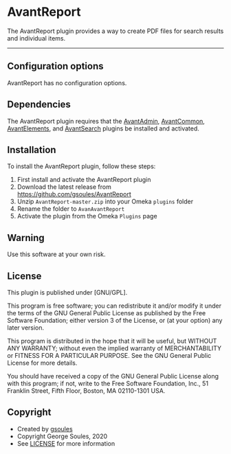 # AvantReport

The AvantReport plugin provides a way to create PDF files for search results and individual items.

---

## Configuration options

AvantReport has no configuration options.

## Dependencies
The AvantReport plugin requires that the [AvantAdmin], [AvantCommon], [AvantElements], and [AvantSearch]
plugins be installed and activated.

## Installation

To install the AvantReport plugin, follow these steps:

1. First install and activate the AvantReport plugin
1. Download the latest release from <https://github.com/gsoules/AvantReport>
1. Unzip `AvantReport-master.zip` into your Omeka `plugins` folder
1. Rename the folder to `AvanAvantReport`
1. Activate the plugin from the Omeka `Plugins` page

## Warning

Use this software at your own risk.

##  License

This plugin is published under [GNU/GPL].

This program is free software; you can redistribute it and/or modify it under
the terms of the GNU General Public License as published by the Free Software
Foundation; either version 3 of the License, or (at your option) any later
version.

This program is distributed in the hope that it will be useful, but WITHOUT
ANY WARRANTY; without even the implied warranty of MERCHANTABILITY or FITNESS
FOR A PARTICULAR PURPOSE. See the GNU General Public License for more
details.

You should have received a copy of the GNU General Public License along with
this program; if not, write to the Free Software Foundation, Inc.,
51 Franklin Street, Fifth Floor, Boston, MA 02110-1301 USA.

Copyright
---------

-   Created by [gsoules](https://github.com/gsoules)
-   Copyright George Soules, 2020
-   See [LICENSE](https://github.com/gsoules/AvantReport/blob/master/LICENSE) for more information


[AvantAdmin]: avantadmin.md
[AvantCommon]: avantcommon.md
[AvantElements]: avantelements.md
[AvantSearch]: avantsearch.md
